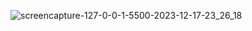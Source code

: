 ![screencapture-127-0-0-1-5500-2023-12-17-23_26_18](https://github.com/evadob/digital-agency/assets/109676559/88b6b38e-b722-4b11-a668-32cab20d3287)
